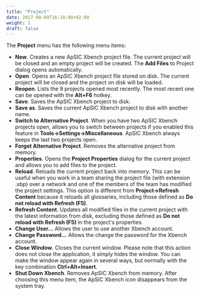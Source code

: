 ```yaml
---
title: "Project"
date: 2017-08-09T16:18:08+02:00
weight: 1
draft: false
---
```


The **Project** menu has the following menu items:

* 	**New**. Creates a new ApSIC Xbench project file. 
	The current project will be closed and an empty project will be created. 
	The **Add Files** to Project dialog opens automatically.
*	**Open**. Opens an ApSIC Xbench project file stored on disk. The current 
	project will be closed and the project on disk will be loaded.
*	**Reopen**. Lists the 9 projects opened most recently. The most recent one 
	can be opened with the **Alt+F6** hotkey.
*	**Save**. Saves the ApSIC Xbench project to disk.
*	**Save as**. Saves the current ApSIC Xbench project to disk with another name.
*	**Switch to Alternative Project**. When you have two ApSIC Xbench projects open,
	allows you to switch between projects if you enabled this feature in 
	**Tools->Settings->Miscellaneous**. ApSIC Xbench always keeps the last two projects open.
*	**Forget Alternative Project**. Removes the alternative project from memory.
*	**Properties**. Opens the **Project Properties** dialog for the current project and allows you 
	to add files to the project.
*	**Reload**. Reloads the current project back into memory. This can be useful when 
	you work in a team sharing the project file (with extension .xbp) over a network 
	and one of the members of the team has modified the project settings. This option 
	is different from **Project->Refresh Content** because it reloads all glossaries, 
	including those defined as **Do not reload with Refresh (F5)**.
*	**Refresh Content**. Updates all modified files in the current project with the latest 
	information from disk, excluding those defined as **Do not reload with Refresh (F5)** in the 
	project's properties.
*	**Change User...** Allows the user to use another Xbench account.
*	**Change Password...** Allows the change the password for the Xbench account.
*	**Close Window**. Closes the current window. Please note that this action does 
	not close the application, it simply hides the window. You can make the window appear 
	again in several ways, but normally with the key combination **Ctrl+Alt+Insert**.
*	**Shut Down Xbench**. Removes ApSIC Xbench from memory. After choosing this menu item, the 
	ApSIC Xbench icon disappears from the system tray.
